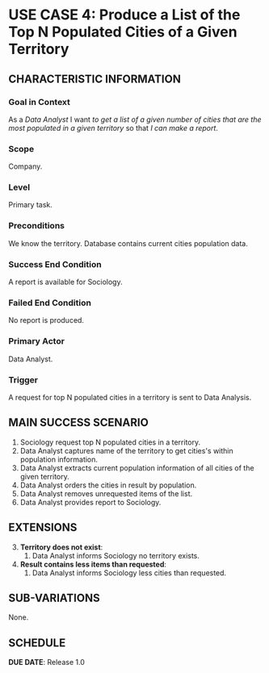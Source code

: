 # USE CASE 4: Produce a List of the Top N Populated Cities of a Given Territory

## CHARACTERISTIC INFORMATION

### Goal in Context

As a *Data Analyst* I want *to get a list of a given number of cities that are the most populated in a given territory* so that *I can make a report*.

### Scope

Company.

### Level

Primary task.

### Preconditions

We know the territory. Database contains current cities population data.

### Success End Condition

A report is available for Sociology.

### Failed End Condition

No report is produced.

### Primary Actor

Data Analyst.

### Trigger

A request for top N populated cities in a territory is sent to Data Analysis.

## MAIN SUCCESS SCENARIO

1. Sociology request top N populated cities in a territory.
2. Data Analyst captures name of the territory to get cities's within population information.
3. Data Analyst extracts current population information of all cities of the given territory.
4. Data Analyst orders the cities in result by population.
5. Data Analyst removes unrequested items of the list.
6. Data Analyst provides report to Sociology.

## EXTENSIONS

3. **Territory does not exist**:
    1. Data Analyst informs Sociology no territory exists.
5. **Result contains less items than requested**:
    1. Data Analyst informs Sociology less cities than requested.

## SUB-VARIATIONS

None.

## SCHEDULE

**DUE DATE**: Release 1.0